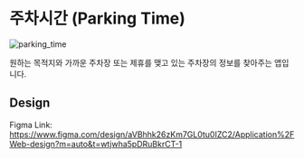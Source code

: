 # 주차시간 (Parking Time)
![parking_time](https://github.com/user-attachments/assets/2b3ed596-4349-442b-9c37-8b7b35cb97fc)

원하는 목적지와 가까운 주차장 또는 제휴를 맺고 있는 주차장의 정보를 찾아주는 앱입니다.

## Design
Figma Link: https://www.figma.com/design/aVBhhk26zKm7GL0tu0IZC2/Application%2FWeb-design?m=auto&t=wtjwha5pDRuBkrCT-1
